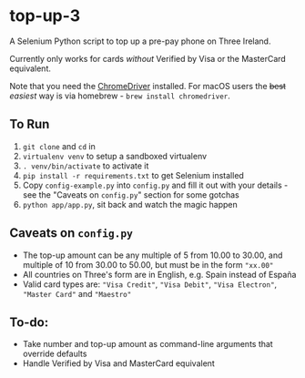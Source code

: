 # top-up-3

A Selenium Python script to top up a pre-pay phone on Three Ireland.

Currently only works for cards _without_ Verified by Visa or the MasterCard equivalent.

Note that you need the [ChromeDriver](https://sites.google.com/a/chromium.org/chromedriver/) installed. For macOS users the ~~best~~ _easiest_ way is via homebrew - `brew install chromedriver`.

## To Run

1. `git clone` and `cd` in
2. `virtualenv venv` to setup a sandboxed virtualenv
3. `. venv/bin/activate` to activate it
4. `pip install -r requirements.txt` to get Selenium installed
5. Copy `config-example.py` into `config.py` and fill it out with your details - see the "Caveats on `config.py`" section for some gotchas
6. `python app/app.py`, sit back and watch the magic happen

## Caveats on `config.py`

- The top-up amount can be any multiple of 5 from 10.00 to 30.00, and multiple of 10 from 30.00 to 50.00, but must be in the form `"xx.00"`
- All countries on Three's form are in English, e.g. Spain instead of España
- Valid card types are: `"Visa Credit"`, `"Visa Debit"`, `"Visa Electron"`, `"Master Card"` and `"Maestro"`

## To-do:

- Take number and top-up amount as command-line arguments that override defaults
- Handle Verified by Visa and MasterCard equivalent
